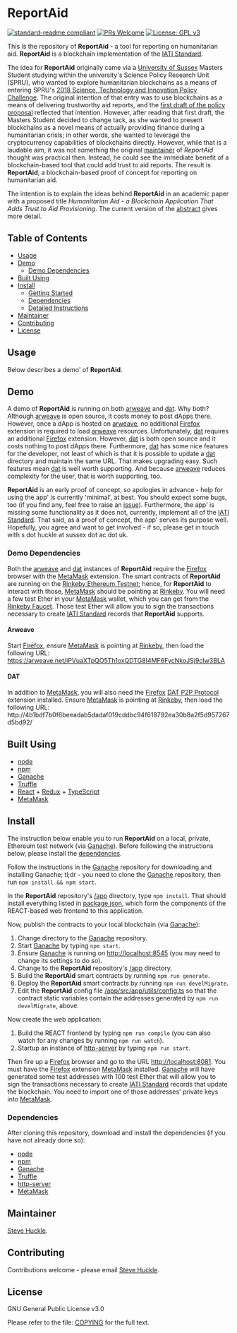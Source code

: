 # ReportAid

[![standard-readme compliant](https://img.shields.io/badge/readme%20style-standard-brightgreen.svg?style=flat-square)](https://github.com/RichardLitt/standard-readme)
[![PRs Welcome](https://img.shields.io/badge/PRs-welcome-brightgreen.svg?style=flat-square)](/docs/prs.md) [![License: GPL v3](https://img.shields.io/badge/License-GPL%20v3-blue.svg)](/docs/COPYING.txt)

This is the repository of **ReportAid** - a tool for reporting on humanitarian aid. **ReportAid** is a blockchain implementation of the [IATI Standard](https://iatistandard.org/en/).

The idea for **ReportAid** originally came via a [University of Sussex](https://www.sussex.ac.uk/) Masters Student studying within the university's Science Policy Research Unit (SPRU), who wanted to explore humanitarian blockchains as a means of entering SPRU's [2018 Science, Technology and Innovation Policy Challenge](http://www.sussex.ac.uk/spru/newsandevents/2018/awards/sti-challenge). The original intention of that entry was to use blockchains as a means of delivering trustworthy aid reports, and the [first draft of the policy proposal](docs/SPRUChallenge/SPRUSTIPolicyProposal.md) reflected that intention. However, after reading that first draft, the Masters Student decided to change tack, as she wanted to present blockchains as a novel means of actually providing finance during a humanitarian crisis; in other words, she wanted to leverage the cryptocurrency capabilities of blockchains directly. However, while that is a laudable aim, it was not something the original [maintainer](#maintainer) of *ReportAid* thought was practical then. Instead, he could see the immediate benefit of a blockchain-based tool that could add trust to aid reports. The result is **ReportAid**, a blockchain-based proof of concept for reporting on humanitarian aid.

The intention is to explain the ideas behind **ReportAid** in an academic paper with a proposed title _Humanitarian Aid - a Blockchain Application That Adds Trust to Aid Provisioning_. The current version of the [abstract](docs/abstract.md) gives more detail.

## Table of Contents

- [Usage](#usage)
- [Demo](#demo)
  - [Demo Dependencies](#demo-dependencies)  
- [Built Using](#built-using)  
- [Install](#install)
  - [Getting Started](#getting-started)
  - [Dependencies](#dependencies)    
  - [Detailed Instructions](#detailed-instructions)
- [Maintainer](#maintainer)
- [Contributing](#contributing)
- [License](#license)

## Usage

Below describes a demo' of **ReportAid**.

## Demo

A demo of **ReportAid** is running on both [arweave](https://www.arweave.org/) and [dat](https://dat.foundation/). Why both? Although [arweave](https://www.arweave.org/) is open source, it costs money to post dApps there. However, once a dApp is hosted on [arweave](https://www.arweave.org/), no additional [Firefox](https://www.mozilla.org/) extension is required to load [arweave](https://www.arweave.org/) resources. Unfortunately, [dat](https://dat.foundation/) requires an additional [Firefox](https://www.mozilla.org/) extension. However, [dat](https://dat.foundation/) is both open source and it costs nothing to post dApps there. Furthermore, [dat](https://dat.foundation/) has some nice features for the developer, not least of which is that it is possible to update a [dat](https://dat.foundation/) directory and maintain the same URL. That makes upgrading easy. Such features mean [dat](https://dat.foundation/) is well worth supporting. And because [arweave](https://www.arweave.org/) reduces complexity for the user, that is worth supporting, too.

**ReportAid** is an early proof of concept, so apologies in advance - help for using the app' is currently 'minimal', at best. You should expect some bugs, too (if you find any, feel free to raise an [issue](https://github.com/glowkeeper/ReportAid/issues)). Furthermore, the app' is missing some functionality as it does not, currently, implement all of the [IATI Standard](https://iatistandard.org/en/). That said, as a proof of concept, the app' serves its purpose well. Hopefully, you agree and want to get involved - if so, please get in touch with s dot huckle at sussex dot ac dot uk.

### Demo Dependencies

Both the [arweave](https://www.arweave.org/) and [dat](https://dat.foundation/) instances of **ReportAid** require the [Firefox](https://www.mozilla.org/) browser with the [MetaMask](https://metamask.io/) extension. The smart contracts of **ReportAid** are running on the [Rinkeby Ethereum Testnet](https://www.rinkeby.io/); hence, for **ReportAid** to interact with those, [MetaMask](https://metamask.io/) should be pointing at [Rinkeby](https://www.rinkeby.io/). You will need a few test Ether in your [MetaMask](https://metamask.io/) wallet, which you can get from the [Rinkeby Faucet](https://faucet.rinkeby.io/). Those test Ether will allow you to sign the transactions necessary to create [IATI Standard](https://iatistandard.org/en/) records that **ReportAid**  supports.

#### Arweave

Start [Firefox](https://www.mozilla.org/), ensure [MetaMask](https://metamask.io/) is pointing at [Rinkeby](https://www.rinkeby.io/), then load the following URL: https://arweave.net/iPVuaXTpQO5Th1oxQDTG8I4MF6FycNkoJSj9cIw3BLA

#### DAT

In addition to [MetaMask](https://metamask.io/), you will also need the [Firefox](https://www.mozilla.org/) [DAT P2P Protocol](https://addons.mozilla.org/en-GB/firefox/addon/dat-p2p-protocol/) extension installed. Ensure [MetaMask](https://metamask.io/) is pointing at [Rinkeby](https://www.rinkeby.io/), then load the following URL: http://4b1bdf7b0f6beeadab5dadaf019cddbc94f618792ea30b8a2f5d957267d5bd92/

## Built Using

- [node](https://nodejs.org/en/)
- [npm](https://www.npmjs.com/)
- [Ganache](https://github.com/trufflesuite/ganache)
- [Truffle](https://github.com/trufflesuite/truffle)
- [React](https://reactjs.org/) + [Redux](https://redux.js.org/) + [TypeScript](https://www.typescriptlang.org/)
- [MetaMask](https://metamask.io/)

## Install

The instruction below enable you to run **ReportAid** on a local, private, Ethereum test network (via [Ganache](https://github.com/trufflesuite/ganache)). Before following the instructions below, please install the [dependencies](#dependencies).

Follow the instructions in the [Ganache](https://github.com/trufflesuite/ganache) repository for downloading and installing Ganache; tl;dr - you need to clone the [Ganache](https://github.com/trufflesuite/ganache) repository, then run `npm install && npm start`.

In the **ReportAid** repository's [/app](/app) directory, type `npm install`. That should install everything listed in [package.json](/app/package.json), which form the components of the REACT-based web frontend to this application.

Now, publish the contracts to your local blockchain (via [Ganache](https://github.com/trufflesuite/ganache)):

1. Change directory to the [Ganache](https://github.com/trufflesuite/ganache) repository.
2. Start [Ganache](https://github.com/trufflesuite/ganache) by typing `npm start`.
3. Ensure [Ganache](https://github.com/trufflesuite/ganache) is running on [http://localhost:8545](http://localhost:8545) (you may need to change its settings to do so).
4. Change to the **ReportAid** repository's [/app](/app) directory.
5. Build the **ReportAid** smart contracts by running `npm run generate`.
6. Deploy the **ReportAid** smart contracts by running `npm run develMigrate`.
6. Edit the **ReportAid** config file [/app/src/app/utils/config.ts](/app/src/app/utils/config.ts) so that the contract static variables contain the addresses generated by `npm run develMigrate`, above.

Now create the web application:

1. Build the REACT frontend by typing `npm run compile` (you can also watch for any changes by running `npm run watch`).
2. Startup an instance of [http-server](https://www.npmjs.com/package/http-server) by typing `npm run start`.

Then fire up a [Firefox](https://www.mozilla.org/) browser and go to the URL [http://localhost:8081](http://localhost:8081). You must have the [Firefox](https://www.mozilla.org/) extension [MetaMask](https://metamask.io/) installed. [Ganache](https://github.com/trufflesuite/ganache) will have generated some test addresses with 100 test Ether that will allow you to sign the transactions necessary to create [IATI Standard](https://iatistandard.org/en/) records that update the blockchain. You need to import one of those addresses' private keys into [MetaMask](https://metamask.io/).

### Dependencies

After cloning this repository, download and install the dependencies (if you have not already done so):

- [node](https://nodejs.org/en/)
- [npm](https://www.npmjs.com/)
- [Ganache](https://github.com/trufflesuite/ganache)
- [Truffle](https://github.com/trufflesuite/truffle)
- [http-server](https://www.npmjs.com/package/http-server)
- [MetaMask](https://metamask.io/)

## Maintainer

[Steve Huckle](https://glowkeeper.github.io/).

## Contributing

Contributions welcome - please email [Steve Huckle](https://glowkeeper.github.io/).

## License

GNU General Public License v3.0

Please refer to the file: [COPYING](/docs/COPYING.txt) for the full text.

